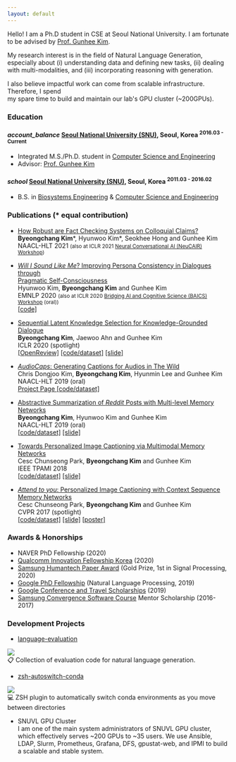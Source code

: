 ```yaml
---
layout: default
---
```


Hello!
I am a Ph.D student in CSE at Seoul National University.
I am fortunate to be advised by [Prof. Gunhee Kim](https://vision.snu.ac.kr/gunhee/).

My research interest is in the field of Natural Language Generation, especially about
(i) understanding data and defining new tasks,
(ii) dealing with multi-modalities,
and (iii) incorporating reasoning with generation.
<!--
I do research in natural language processing, focusing on generating sentences from various types of contexts (e.g. image, text and audio).
-->

I also believe impactful work can come from scalable infrastructure.
Therefore, I spend <br/> my spare time to build and maintain our lab's GPU cluster (~200GPUs).

### Education


<h4 class="education">
  <i class="material-icons md-18">account_balance</i>
  <a href="http://en.snu.ac.kr/">Seoul National University (SNU)</a>, Seoul, Korea
  <sup>2016.03 - Current</sup>
</h4>

- Integrated M.S./Ph.D. student in [Computer Science and Engineering]
- Advisor: [Prof. Gunhee Kim](https://vision.snu.ac.kr/gunhee/)

<h4 class="education">
  <i class="material-icons md-18">school</i>
  <a href="http://en.snu.ac.kr/">Seoul National University (SNU)</a>, Seoul, Korea
  <sup>2011.03 - 2016.02</sup>
</h4>

- B.S. in [Biosystems Engineering] & [Computer Science and Engineering]

[Computer Science and Engineering]: https://cse.snu.ac.kr/en
[Biosystems Engineering]: http://bse.snu.ac.kr/new/eng/index.html


### Publications (\* equal contribution)

<!--
- [Shared Neural Representation-inspired Empathetic Response Generation]() <br/>
Hyunwoo Kim, **Byeongchang Kim** and Gunhee Kim <br/>
ICLR 2021 Brain2AI Workshop
-->

- [How Robust are Fact Checking Systems on Colloquial Claims?]() <br/>
**Byeongchang Kim**\*, Hyunwoo Kim\*, Seokhee Hong and Gunhee Kim <br/>
NAACL-HLT 2021
<small>(also at ICLR 2021 [Neural Conversational AI (NeuCAIR) Workshop](https://sites.google.com/view/neucair-workshop))</small> <br/>


- [*Will I Sound Like Me*? Improving Persona Consistency in Dialogues through <br/> Pragmatic Self-Consciousness](https://arxiv.org/abs/2004.05816) <br/>
Hyunwoo Kim, **Byeongchang Kim** and Gunhee Kim <br/>
EMNLP 2020
<small>(also at ICLR 2020 [Bridging AI and Cognitive Science (BAICS) Workshop](https://baicsworkshop.github.io/papers.html) (oral))</small> <br/>
<a class="code" href="https://github.com/skywalker023/pragmatic-consistency">[code]</a>


- [Sequential Latent Knowledge Selection for Knowledge-Grounded Dialogue](https://arxiv.org/abs/2002.07510) <br/>
**Byeongchang Kim**, Jaewoo Ahn and Gunhee Kim <br/>
ICLR 2020 (spotlight) <br/>
<a class="code" href="https://openreview.net/forum?id=Hke0K1HKwr">[OpenReview]</a>
<a class="code" href="https://github.com/bckim92/sequential-knowledge-transformer">[code/dataset]</a>
<a class="code" href="https://drive.google.com/open?id=16tdavuCPoWwtGqg9KAkqI71TxG8nVkbs">[slide]</a>

- [*AudioCaps*: Generating Captions for Audios in The Wild](https://www.aclweb.org/anthology/N19-1011/)<br/>
Chris Dongjoo Kim, **Byeongchang Kim**, Hyunmin Lee and Gunhee Kim <br/>
NAACL-HLT 2019 (oral) <br/>
<a class="code" href="https://audiocaps.github.io/">Project Page [code/dataset]</a>

- [Abstractive Summarization of *Reddit* Posts with Multi-level Memory Networks](https://arxiv.org/abs/1811.00783) <br/>
**Byeongchang Kim**, Hyunwoo Kim and Gunhee Kim <br/>
NAACL-HLT 2019 (oral) <br/>
<a class="code" href="https://github.com/ctr4si/MMN/">[code/dataset]</a>
<a class="code" href="https://drive.google.com/open?id=17nGtwNewII9Uqxmq4Rp_xmQtCJPAZRnz">[slide]</a>

- [Towards Personalized Image Captioning via Multimodal Memory Networks](https://ieeexplore.ieee.org/abstract/document/8334621/) <br/>
Cesc Chunseong Park, **Byeongchang Kim** and Gunhee Kim <br/>
IEEE TPAMI 2018 <br/>
<a class="code" href="https://github.com/cesc-park/attend2u">[code/dataset]</a>
<a class="code" href="https://drive.google.com/open?id=1U15fsIXTqBgrKH7WcD9Vgru_A0OPBsFq">[slide]</a>

- [*Attend to you*: Personalized Image Captioning with Context Sequence Memory Networks](https://arxiv.org/abs/1704.06485) <br/>
Cesc Chunseong Park, **Byeongchang Kim** and Gunhee Kim <br/>
CVPR 2017 (spotlight) <br/>
<a class="code" href="https://github.com/cesc-park/attend2u">[code/dataset]</a>
<a class="code" href="https://drive.google.com/open?id=1Om5_2Q4YpU1kzOdE62Fnb7SfLwhcWiZS">[slide]</a>
<a class="code" href="https://drive.google.com/open?id=1ZtFnQLTx6b6npKhJgbn1yGxK0-SjdCjp">[poster]</a>


### Awards & Honorships

- NAVER PhD Fellowship (2020)
- [Qualcomm Innovation Fellowship Korea](https://www.qualcomm.com/research/research/university-relations/innovation-fellowship/2020-south-korea) (2020)
- [Samsung Humantech Paper Award](https://humantech.samsung.com/saitext/index.jsp) (Gold Prize, 1st in Signal Processing, 2020)
- [Google PhD Fellowship](https://ai.googleblog.com/2019/09/announcement-of-2019-fellowship.html) (Natural Language Processing, 2019)
- [Google Conference and Travel Scholarships](https://buildyourfuture.withgoogle.com/scholarships/google-travel-scholarships/) (2019)
- [Samsung Convergence Software Course](https://cse.snu.ac.kr/scsc/node/19) Mentor Scholarship (2016-2017)

### Development Projects

- [language-evaluation]
<a href="https://github.com/bckim92/language-evaluation">
  <img class="shield-star" src="https://img.shields.io/github/stars/bckim92/language-evaluation.svg?style=social&amp;label=Star&amp;maxAge=86400">
</a><br/>
📋 Collection of evaluation code for natural language generation.

- [zsh-autoswitch-conda]
<a href="https://github.com/bckim92/language-evaluation">
  <img class="shield-star" src="https://img.shields.io/github/stars/bckim92/zsh-autoswitch-conda.svg?style=social&amp;label=Star&amp;maxAge=86400">
</a><br/>
💻 ZSH plugin to automatically switch conda environments as you move between directories

<!--
- [dash-docset-allennlp]
<a href="https://github.com/bckim92/dash-docset-allennlp">
  <img class="shield-star" src="https://img.shields.io/github/stars/bckim92/dash-docset-allennlp.svg?style=social&amp;label=Star&amp;maxAge=86400">
</a><br/>
📄 Dash docset for AllenNLP
-->
- SNUVL GPU Cluster<br/>
I am one of the main system administrators of SNUVL GPU cluster, which effectively serves ~200 GPUs to ~35 users.
We use Ansible, LDAP, Slurm, Prometheus, Grafana, DFS, gpustat-web, and IPMI to build a scalable and stable system.

[language-evaluation]: https://github.com/bckim92/language-evaluation
[zsh-autoswitch-conda]: https://github.com/bckim92/zsh-autoswitch-conda
[dash-docset-allennlp]: https://github.com/bckim92/dash-docset-allennlp

